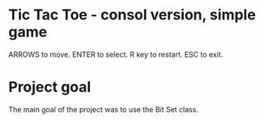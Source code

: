 # Tic Tac Toe - consol version, simple game

ARROWS to move. ENTER to select. R key to restart. ESC to exit.

# Project goal

The main goal of the project was to use the Bit Set class.